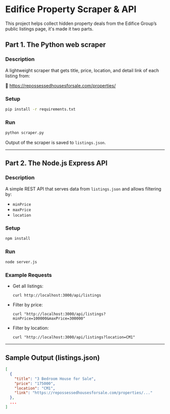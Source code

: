
# Edifice Property Scraper & API

This project helps collect hidden property deals from the Edifice Group’s public listings page, it's made it two parts.

## Part 1. The Python web scraper

### Description
A lightweight scraper that gets title, price, location, and detail link of each listing from:

🔗 https://repossessedhousesforsale.com/properties/

### Setup

```bash
pip install -r requirements.txt
```

### Run

```bash
python scraper.py
```

Output of the scraper is saved to `listings.json`.

---

## Part 2. The Node.js Express API

### Description
A simple REST API that serves data from `listings.json` and allows filtering by:

- `minPrice`
- `maxPrice`
- `location`

### Setup

```bash
npm install
```

### Run

```bash
node server.js
```

### Example Requests

- Get all listings:
  ```
  curl http://localhost:3000/api/listings
  ```

- Filter by price:
  ```
  curl "http://localhost:3000/api/listings?minPrice=100000&maxPrice=300000"
  ```

- Filter by location:
  ```
  curl "http://localhost:3000/api/listings?location=CM1"
  ```

---

## Sample Output (listings.json)

```json
[
  {
    "title": "3 Bedroom House for Sale",
    "price": "175000",
    "location": "CM1",
    "link": "https://repossessedhousesforsale.com/properties/..."
  },
  ...
]
```
